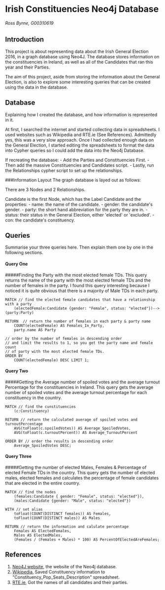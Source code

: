 # Irish Constituencies Neo4j Database
###### Ross Byrne, G00310619

## Introduction
This project is about representing data about the Irish General Election 2016, in a graph database using Neo4J.
The database stores information on the constituencies in Ireland, as well as all of the Candidates that ran
this year and their Parties.

The aim of this project, aside from storing the information about the General Election, is also to explore
some interesting queries that can be created using the data in the database.

## Database
Explaining how I created the database, and how information is represented in it.

At first, I searched the internet and started collecting data in spreadsheets. I used websites such as Wikipedia and RTE.ie (See References).
Admittedly yes, this was a very slow approach. Once I had collected enough data on the General Election, I started editing the spreadsheets
to format the data into Cypher queries so I could add the data into the Neo4j Database.

If recreating the database: 
	- Add the Parties and Constituencies First.
	- Then add the massive Constituencies and Candidates script.
	- Lastly, run the Relationships cypher script to set up the relationships.

###Information Layout
The graph database is layed out as follows:

There are 3 Nodes and 2 Relationships.

Candidate is the first Node, which has the Label Candidate and the properties:
	- name: the name of the candidate.
	- gender: the candidate's gender.
	- party: the short hand abbreviation for the party they are in.
	- status: their status in the General Election, either 'elected' or 'excluded'.
	- con: the candidate's constituency.


## Queries
Summarise your three queries here.
Then explain them one by one in the following sections.

#### Query One
#####Finding the Party with the most elected female TDs.
This query returns the name of the party with the most elected female TDs and the number of females in the party.
I found this query interesting because I noticed it is quite obvious that there is a majority of Male TDs in each party.
```cypher
MATCH // find the elected female candidates that have a relationship with a party
	(electedFemale:Candidate {gender: "Female", status: "elected"})-->(party:Party) 
	
RETURN  // return the number of females in each party & party name
	COUNT(electedFemale) AS Females_In_Party, 
	party.name AS Party 
	
// order by the number of females in descending order 
// and limit the results to 1, so you get the party name and female count
// of party with the most elected female TDs.
ORDER BY	
	COUNT(electedFemale) DESC LIMIT 1;
```

#### Query Two
#####Getting the Average number of spoiled votes and the average turnout Percentage for the constituencies in Ireland.
This query gets the average number of spoiled votes and the average turnout percentage for each constituency in the country.
```cypher
MATCH // find the cunstituencies
	(c:Constituency)
	
RETURN // return the calculated average of spoiled votes and turnoutPercentage
	AVG(toFloat(c.spoiledVotes)) AS Average_SpoiledVotes, 
	AVG(toFloat(c.turnoutPercent)) AS Average_TurnoutPercent
	
ORDER BY // order the results in descending order
	Average_SpoiledVotes DESC;
```

#### Query Three
#####Getting the number of elected Males, Females & Percentage of elected Female TDs in the country.
This query gets the number of elected males, elected females and calculates the percentage of female candidates that are elected
in the entire country.

```cypher
MATCH // find the nodes
	(females:Candidate { gender: "Female", status: "elected"}), 
	(males:Candidate {gender: "Male", status: "elected"})
	
WITH // set alias
	toFloat(COUNT(DISTINCT females)) AS Females,
	toFloat(COUNT(DISTINCT males)) AS Males
	
RETURN // return the information and calulate percentage
	Females AS ElectedFemales,
	Males AS ElectedMales,
	(Females / (Females + Males) * 100) AS PercentOfElectedAreFemales; 
```

## References
1. [Neo4J website](http://neo4j.com/), the website of the Neo4j database.
2. [Wikipedia](https://en.wikipedia.org/wiki/Parliamentary_constituencies_in_the_Republic_of_Ireland), Saved Constituency information to "Constituency_Pop_Seats_Description" spreadsheet.
3. [RTE.ie](http://www.rte.ie/news/election-2016/candidates/), Got the names of all candidates and their parties.
